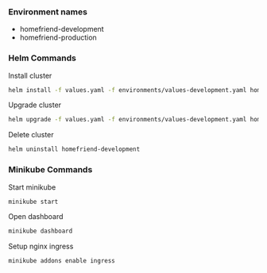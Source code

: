 ### Environment names
- homefriend-development
- homefriend-production

### Helm Commands
Install cluster
```sh
helm install -f values.yaml -f environments/values-development.yaml homefriend-development .
```

Upgrade cluster
```sh
helm upgrade -f values.yaml -f environments/values-development.yaml homefriend-development .
```

Delete cluster
```sh
helm uninstall homefriend-development
```

### Minikube Commands
Start minikube
```sh
minikube start
```

Open dashboard
```sh
minikube dashboard
```

Setup nginx ingress
```sh
minikube addons enable ingress
```